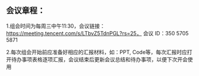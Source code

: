 ## 会议章程：

1.组会时间为每周三中午11:30，会议链接：https://meeting.tencent.com/s/LTbvZ5TdnPGL?rs=25， 会议 ID：350 5705 5871

2.每次组会开始前应准备好相应的汇报材料，如：PPT, Code等，每次汇报时应打开待办事项表格逐项汇报，会议结束后更新会议总结和待办事项，以便下次开会使用
